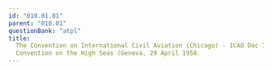 ```yaml
---
id: "010.01.01"
parent: "010.01"
questionBank: "atpl"
title:
  The Convention on International Civil Aviation (Chicago) - ICAO Doc 7300/9 -
  Convention on the High Seas (Geneva, 29 April 1958.
---
```

